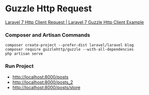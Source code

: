 # Guzzle Http Request

[Laravel 7 Http Client Request | Laravel 7 Guzzle Http Client Example](https://www.itsolutionstuff.com/post/laravel-7-http-client-request-laravel-7-guzzle-http-client-exampleexample.html)

### Composer and Artisan Commands
```shell script
composer create-project --prefer-dist laravel/laravel blog
composer require guzzlehttp/guzzle --with-all-dependencies
php artisan serve
```

### Run Project
* [http://localhost:8000/posts](http://localhost:8000/posts)
* [http://localhost:8000/posts_2](http://localhost:8000/posts_2)
* [http://localhost:8000/posts/store](http://localhost:8000/posts/store)

